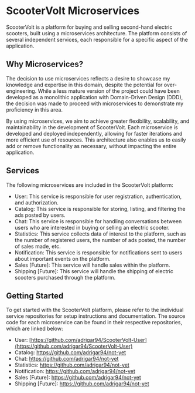 # ScooterVolt Microservices

ScooterVolt is a platform for buying and selling second-hand electric scooters, built using a microservices architecture. The platform consists of several independent services, each responsible for a specific aspect of the application.

## Why Microservices?

The decision to use microservices reflects a desire to showcase my knowledge and expertise in this domain, despite the potential for over-engineering. While a less mature version of the project could have been developed as a monolithic application with Domain-Driven Design (DDD), the decision was made to proceed with microservices to demonstrate my proficiency in this area.

By using microservices, we aim to achieve greater flexibility, scalability, and maintainability in the development of ScooterVolt. Each microservice is developed and deployed independently, allowing for faster iterations and more efficient use of resources. This architecture also enables us to easily add or remove functionality as necessary, without impacting the entire application.

## Services

The following microservices are included in the ScooterVolt platform:

- User: This service is responsible for user registration, authentication, and authorization.
- Catalog: This service is responsible for storing, listing, and filtering the ads posted by users.
- Chat: This service is responsible for handling conversations between users who are interested in buying or selling an electric scooter.
- Statistics: This service collects data of interest to the platform, such as the number of registered users, the number of ads posted, the number of sales made, etc.
- Notification: This service is responsible for notifications sent to users about important events on the platform.
- Sales [Future]: This service will handle sales within the platform.
- Shipping [Future]: This service will handle the shipping of electric scooters purchased through the platform.

## Getting Started
To get started with the ScooterVolt platform, please refer to the individual service repositories for setup instructions and documentation. The source code for each microservice can be found in their respective repositories, which are linked below:

- User: [https://github.com/adrigar94/ScooterVolt-User](https://github.com/adrigar94/ScooterVolt-User)
- Catalog: https://github.com/adrigar94/not-yet
- Chat: https://github.com/adrigar94/not-yet
- Statistics: https://github.com/adrigar94/not-yet
- Notification: https://github.com/adrigar94/not-yet
- Sales [Future]: https://github.com/adrigar94/not-yet
- Shipping [Future]: https://github.com/adrigar94/not-yet
